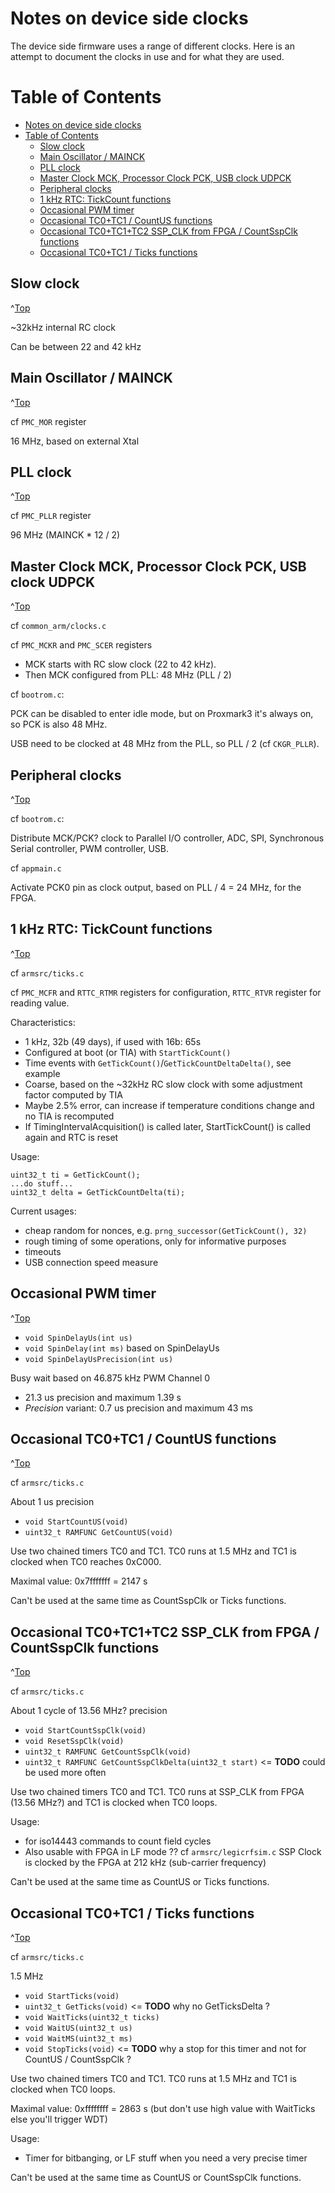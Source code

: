 <a id="Top"></a>

# Notes on device side clocks
The device side firmware uses a range of different clocks.  Here is an attempt to document the clocks in use and for what they are used.


# Table of Contents
- [Notes on device side clocks](#notes-on-device-side-clocks)
- [Table of Contents](#table-of-contents)
  - [Slow clock](#slow-clock)
  - [Main Oscillator / MAINCK](#main-oscillator--mainck)
  - [PLL clock](#pll-clock)
  - [Master Clock MCK, Processor Clock PCK, USB clock UDPCK](#master-clock-mck-processor-clock-pck-usb-clock-udpck)
  - [Peripheral clocks](#peripheral-clocks)
  - [1 kHz RTC: TickCount functions](#1-khz-rtc-tickcount-functions)
  - [Occasional PWM timer](#occasional-pwm-timer)
  - [Occasional TC0+TC1 / CountUS functions](#occasional-tc0tc1--countus-functions)
  - [Occasional TC0+TC1+TC2 SSP_CLK from FPGA / CountSspClk functions](#occasional-tc0tc1tc2-ssp_clk-from-fpga--countsspclk-functions)
  - [Occasional TC0+TC1 / Ticks functions](#occasional-tc0tc1--ticks-functions)

## Slow clock
^[Top](#top)

~32kHz internal RC clock

Can be between 22 and 42 kHz

## Main Oscillator / MAINCK
^[Top](#top)

cf `PMC_MOR` register

16 MHz, based on external Xtal

## PLL clock
^[Top](#top)

cf `PMC_PLLR` register

96 MHz (MAINCK * 12 / 2)

## Master Clock MCK, Processor Clock PCK, USB clock UDPCK
^[Top](#top)

cf `common_arm/clocks.c`

cf `PMC_MCKR` and `PMC_SCER` registers

* MCK starts with RC slow clock (22 to 42 kHz).
* Then MCK configured from PLL: 48 MHz (PLL / 2)

cf `bootrom.c`:

PCK can be disabled to enter idle mode, but on Proxmark3 it's always on, so PCK is also 48 MHz.

USB need to be clocked at 48 MHz from the PLL, so PLL / 2 (cf `CKGR_PLLR`).


## Peripheral clocks
^[Top](#top)

cf `bootrom.c`:

Distribute MCK/PCK? clock to Parallel I/O controller, ADC, SPI, Synchronous Serial controller, PWM controller, USB.

cf `appmain.c`

Activate PCK0 pin as clock output, based on PLL / 4 = 24 MHz, for the FPGA.

## 1 kHz RTC: TickCount functions
^[Top](#top)

cf `armsrc/ticks.c`

cf `PMC_MCFR` and `RTTC_RTMR` registers for configuration, `RTTC_RTVR` register for reading value.

Characteristics:

* 1 kHz, 32b (49 days), if used with 16b: 65s
* Configured at boot (or TIA) with `StartTickCount()`
* Time events with `GetTickCount()`/`GetTickCountDeltaDelta()`, see example
* Coarse, based on the ~32kHz RC slow clock with some adjustment factor computed by TIA
* Maybe 2.5% error, can increase if temperature conditions change and no TIA is recomputed
* If TimingIntervalAcquisition() is called later, StartTickCount() is called again and RTC is reset

Usage:

```
uint32_t ti = GetTickCount();
...do stuff...
uint32_t delta = GetTickCountDelta(ti);
```

Current usages:

* cheap random for nonces, e.g. `prng_successor(GetTickCount(), 32)`
* rough timing of some operations, only for informative purposes
* timeouts
* USB connection speed measure

## Occasional PWM timer
^[Top](#top)

* `void SpinDelayUs(int us)`
* `void SpinDelay(int ms)` based on SpinDelayUs
* `void SpinDelayUsPrecision(int us)`

Busy wait based on 46.875 kHz PWM Channel 0

* 21.3 us precision and maximum 1.39 s
* *Precision* variant: 0.7 us precision and maximum 43 ms

## Occasional TC0+TC1 / CountUS functions
^[Top](#top)

cf `armsrc/ticks.c`

About 1 us precision

* `void StartCountUS(void)`
* `uint32_t RAMFUNC GetCountUS(void)`

Use two chained timers TC0 and TC1.
TC0 runs at 1.5 MHz and TC1 is clocked when TC0 reaches 0xC000.

Maximal value: 0x7fffffff = 2147 s

Can't be used at the same time as CountSspClk or Ticks functions.

## Occasional TC0+TC1+TC2 SSP_CLK from FPGA / CountSspClk functions
^[Top](#top)

cf `armsrc/ticks.c`

About 1 cycle of 13.56 MHz? precision

* `void StartCountSspClk(void)`
* `void ResetSspClk(void)`
* `uint32_t RAMFUNC GetCountSspClk(void)`
* `uint32_t RAMFUNC GetCountSspClkDelta(uint32_t start)` <= **TODO** could be used more often

Use two chained timers TC0 and TC1.
TC0 runs at SSP_CLK from FPGA (13.56 MHz?) and TC1 is clocked when TC0 loops.

Usage:

* for iso14443 commands to count field cycles
* Also usable with FPGA in LF mode ?? cf `armsrc/legicrfsim.c` SSP Clock is clocked by the FPGA at 212 kHz (sub-carrier frequency)

Can't be used at the same time as CountUS or Ticks functions.

## Occasional TC0+TC1 / Ticks functions
^[Top](#top)

cf `armsrc/ticks.c`

1.5 MHz

* `void StartTicks(void)`
* `uint32_t GetTicks(void)` <= **TODO** why no GetTicksDelta ?
* `void WaitTicks(uint32_t ticks)`
* `void WaitUS(uint32_t us)`
* `void WaitMS(uint32_t ms)`
* `void StopTicks(void)` <= **TODO** why a stop for this timer and not for CountUS / CountSspClk ?

Use two chained timers TC0 and TC1.
TC0 runs at 1.5 MHz and TC1 is clocked when TC0 loops.

Maximal value: 0xffffffff = 2863 s (but don't use high value with WaitTicks else you'll trigger WDT)

Usage:

* Timer for bitbanging, or LF stuff when you need a very precise timer

Can't be used at the same time as CountUS or CountSspClk functions.
